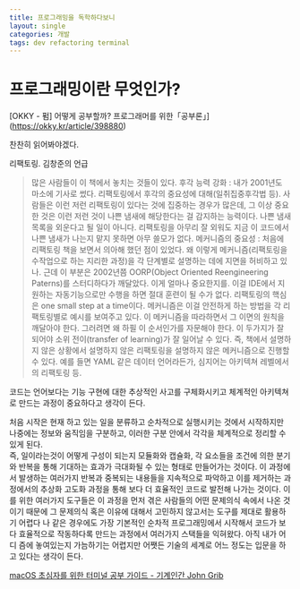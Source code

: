 ```yaml
---
title: 프로그래밍을 독학하다보니 
layout: single 
categories: 개발
tags: dev refactoring terminal	
---
```

# 프로그래밍이란 무엇인가?
[OKKY - 펌] 어떻게 공부할까? 프로그래머를 위한「공부론」](https://okky.kr/article/398880)

찬찬히 읽어봐야겠다.

리팩토링. 김창준의 언급
> 많은 사람들이 이 책에서 놓치는 것들이 있다. 후각 능력 강화 : 내가 2001년도 마소에 기사로 썼다. 리팩토링에서 후각의 중요성에 대해(일취집중후각법 등). 사람들은 이런 저런 리팩토링이 있다는 것에 집중하는 경우가 많은데, 그 이상 중요한 것은 이런 저런 것이 나쁜 냄새에 해당한다는 걸 감지하는 능력이다. 나쁜 냄새 목록을 외운다고 될 일이 아니다. 리팩토링을 아무리 잘 외워도 지금 이 코드에서 나쁜 냄새가 나는지 맡지 못하면 아무 쓸모가 없다. 
> 메커니즘의 중요성 : 처음에 리팩토링 책을 보면서 의아해 했던 점이 있었다. 왜 이렇게 메커니즘(리팩토링을 수작업으로 하는 지리한 과정)을 각 단계별로 설명하는 데에 지면을 허비하고 있나. 근데 이 부분은 2002년쯤 OORP(Object Oriented Reengineering Paterns)를 스터디하다가 깨달았다. 이게 얼마나 중요한지를. 이걸 IDE에서 지원하는 자동기능으로만 수행을 하면 절대 훈련이 될 수가 없다. 리팩토링의 핵심은 one small step at a time이다. 메커니즘은 이걸 안전하게 하는 방법을 각 리팩토링별로 예시를 보여주고 있다. 이 메커니즘을 따라하면서 그 이면의 원칙을 깨달아야 한다. 그러려면 왜 하필 이 순서인가를 자문해야 한다. 
> 이 두가지가 잘 되어야 소위 전이(transfer of learning)가 잘 일어날 수 있다. 즉, 책에서 설명하지 않은 상황에서 설명하지 않은 리팩토링을 설명하지 않은 메커니즘으로 진행할 수 있다. 예를 들면 YAML 같은 데이터 언어라든가, 심지어는 아키텍쳐 레벨에서의 리팩토링 등.

코드는 언어보다는 기능 구현에 대한 추상적인 사고를 구체화시키고 체계적인 아키텍쳐로 만드는 과정이 중요하다고 생각이 든다.

처음 시작은 현재 하고 있는 일을 분류하고 순차적으로 실행시키는 것에서 시작하지만 나중에는 정보와 움직임을 구분하고, 이러한 구분 안에서 각각을 체계적으로 정리할 수 있게 된다.  
즉, 일이라는것이 어떻게 구성이 되는지 모듈화와 캡슐화, 각 요소들을 조건에 의한 분기와 반복을 통해 기대하는 효과가 극대화될 수 있는 형태로 만들어가는 것이다.
이 과정에서 발생하는 여러가지 반복과 중복되는 내용들을 지속적으로 파악하고 이를 제거하는 과정에서의 추상화 고도화 과정을 통해 보다 더 효율적인 코드로 발전해 나가는 것이다.
이를 위한 여러가지 도구들은 이 과정을 먼저 겪은 사람들의 어떤 문제의식 속에서 나온 것이기 때문에 그 문제의식 혹은 이유에 대해서 고민하지 않고서는 도구를 제대로 활용하기 어렵다
나 같은 경우에도 가장 기본적인 순차적 프로그래밍에서 시작해서 코드가 보다 효율적으로 작동하다록 만드는 과정에서 여러가지 스택들을 익혀왔다.
아직 내가 어디 즘에 놓여있는지 가늠하기는 어렵지만 어쨋든 기술의 세계로 어느 정도는 입문을 하고 있다는 생각이 든다.

[macOS 초심자를 위한 터미널 공부 가이드 - 기계인간 John Grib](https://johngrib.github.io/wiki/my-mac-os-terminal/)
